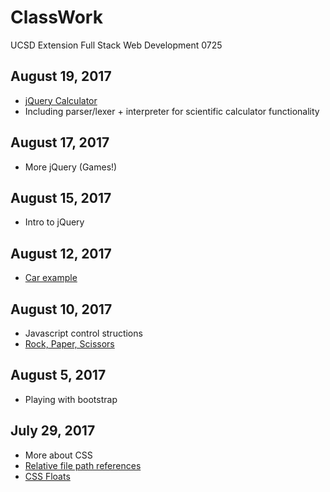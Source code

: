 # ClassWork

UCSD Extension Full Stack Web Development 0725

## August 19, 2017

- [jQuery Calculator](https://quells.github.io/ClassWork/2017-08-19/calculator.html)
- Including parser/lexer + interpreter for scientific calculator functionality

## August 17, 2017

- More jQuery (Games!)

## August 15, 2017

- Intro to jQuery

## August 12, 2017

- [Car example](https://quells.github.io/ClassWork/2017-08-12/car.html)

## August 10, 2017

- Javascript control structions
- [Rock, Paper, Scissors](https://quells.github.io/ClassWork/2017-08-10/RPS/)

## August 5, 2017

- Playing with bootstrap

## July 29, 2017

- More about CSS
- [Relative file path references](https://github.com/quells/ClassWork/tree/master/2017-07-29/Activity%2001)
- [CSS Floats](https://github.com/quells/ClassWork/tree/master/2017-07-29/Activity%2002)

